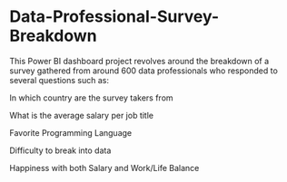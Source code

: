# Data-Professional-Survey-Breakdown

This Power BI dashboard project revolves around the breakdown of a survey gathered from around 600 data professionals 
who responded to several questions such as:

In which country are the survey takers from

What is the average salary per job title

Favorite Programming Language

Difficulty to break into data

Happiness with both Salary and Work/Life Balance

